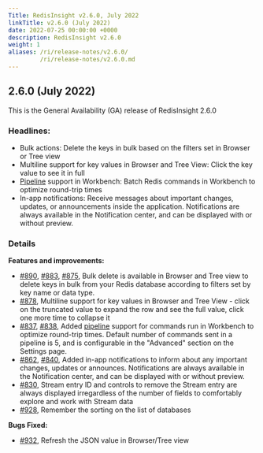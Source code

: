 ```yaml
---
Title: RedisInsight v2.6.0, July 2022
linkTitle: v2.6.0 (July 2022)
date: 2022-07-25 00:00:00 +0000
description: RedisInsight v2.6.0
weight: 1
aliases: /ri/release-notes/v2.6.0/
         /ri/release-notes/v2.6.0.md
---
```


## 2.6.0 (July 2022)
This is the General Availability (GA) release of RedisInsight 2.6.0

### Headlines:
- Bulk actions: Delete the keys in bulk based on the filters set in Browser or Tree view
- Multiline support for key values in Browser and Tree View: Click the key value to see it in full
- [Pipeline](https://redis.io/docs/manual/pipelining/) support in Workbench: Batch Redis commands in Workbench to optimize round-trip times
- In-app notifications: Receive messages about important changes, updates, or announcements inside the application. Notifications are always available in the Notification center, and can be displayed with or without preview.

### Details
**Features and improvements:**
- [#890](https://github.com/RedisInsight/RedisInsight/pull/890), [#883](https://github.com/RedisInsight/RedisInsight/pull/883), [#875](https://github.com/RedisInsight/RedisInsight/pull/875), Bulk delete is available in Browser and Tree view to delete keys in bulk from your Redis database according to filters set by key name or data type.
- [#878](https://github.com/RedisInsight/RedisInsight/pull/878), Multiline support for key values in Browser and Tree View - click on the truncated value to expand the row and see the full value, click one more time to collapse it
- [#837](https://github.com/RedisInsight/RedisInsight/pull/837), [#838](https://github.com/RedisInsight/RedisInsight/pull/838), Added [pipeline](https://redis.io/docs/manual/pipelining/) support for commands run in Workbench to optimize round-trip times. Default number of commands sent in a pipeline is 5, and is configurable in the "Advanced" section on the Settings page. 
- [#862](https://github.com/RedisInsight/RedisInsight/pull/862), [#840](https://github.com/RedisInsight/RedisInsight/pull/840), Added in-app notifications to inform about any important changes, updates or announces. Notifications are always available in the Notification center, and can be displayed with or without preview.
- [#830](https://github.com/RedisInsight/RedisInsight/pull/830), Stream entry ID and controls to remove the Stream entry are always displayed irregardless of the number of fields to comfortably explore and work with Stream data
- [#928](https://github.com/RedisInsight/RedisInsight/pull/928), Remember the sorting on the list of databases

**Bugs Fixed:**
- [#932](https://github.com/RedisInsight/RedisInsight/pull/932), Refresh the JSON value in Browser/Tree view

